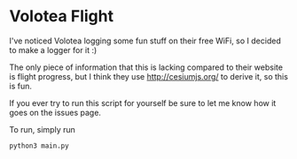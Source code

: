 # Volotea Flight

I've noticed Volotea logging some fun stuff on their free WiFi, so I decided to make a logger for it :)

The only piece of information that this is lacking compared to their website is flight progress, but I think they use http://cesiumjs.org/ to derive it, so this is fun.

If you ever try to run this script for yourself be sure to let me know how it goes on the issues page.

To run, simply run

```bash
python3 main.py
```

